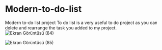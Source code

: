 # Modern-to-do-list
Modern to-do list project
To do list is a very useful to do project as you can delete and rearrange the task you added to my project.
![Ekran Görüntüsü (84)](https://github.com/cerenaktas1/Modern-to-do-list/assets/159536442/22a54cb3-4475-4e8c-a094-c05dde180e6d)


![Ekran Görüntüsü (85)](https://github.com/cerenaktas1/Modern-to-do-list/assets/159536442/52cfb20c-1782-47a2-8cb6-f4e29c2d3911)

